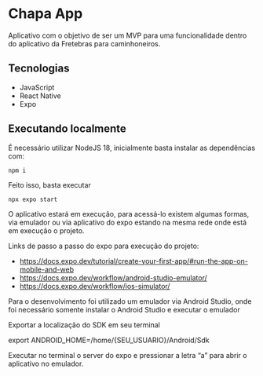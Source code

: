 # Chapa App

Aplicativo com o objetivo de ser um MVP para uma funcionalidade dentro do aplicativo da Fretebras para caminhoneiros.

## Tecnologias

- JavaScript
- React Native
- Expo

## Executando localmente

É necessário utilizar NodeJS 18, inicialmente basta instalar as dependências com:

```shell
npm i
```

Feito isso, basta executar 

```shell
npx expo start
```

O aplicativo estará em execução, para acessá-lo existem algumas formas, via emulador ou via aplicativo do expo estando na mesma rede onde está em execução o projeto.

Links de passo a passo do expo para execução do projeto:
- https://docs.expo.dev/tutorial/create-your-first-app/#run-the-app-on-mobile-and-web
- https://docs.expo.dev/workflow/android-studio-emulator/
- https://docs.expo.dev/workflow/ios-simulator/

Para o desenvolvimento foi utilizado um emulador via Android Studio, onde foi necessário somente instalar o Android Studio e executar o emulador

Exportar a localização do SDK em seu terminal


export ANDROID_HOME=/home/{SEU_USUARIO}/Android/Sdk

Executar no terminal o server do expo e pressionar a letra “a” para abrir o aplicativo no emulador.
